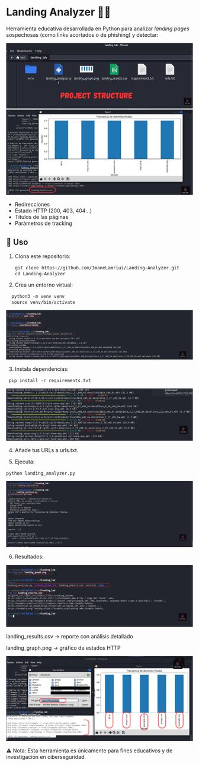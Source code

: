 # Landing Analyzer 🕵️‍♂️

Herramienta educativa desarrollada en Python para analizar *landing pages* sospechosas (como links acortados o de phishing) y detectar:

<img src="images/1Project-Structure.png">

<img src="images/2graph.png">

- Redirecciones
- Estado HTTP (200, 403, 404…)
- Títulos de las páginas
- Parámetros de tracking


## 🚀 Uso
1. Clona este repositorio:
   ```
   git clone https://github.com/ImaneLamriui/Landing-Analyzer.git
   cd Landing-Analyzer
   ```
2. Crea un entorno virtual:
 ```
   python3 -m venv venv
   source venv/bin/activate
 ```
<img src="images/3requirements.png">

3. Instala dependencias:
   
 ```
  pip install -r requirements.txt
 ```

<img src="images/4requirements.png">

4. Añade tus URLs a urls.txt.

5. Ejecuta:
 ```
python landing_analyzer.py

```
<img src="images/5landingscript.png">  

6. Resultados:

<img src="images/6csv.png">

landing_results.csv → reporte con análisis detallado

landing_graph.png → gráfico de estados HTTP

<img src="images/finalResult.png">

⚠️ Nota: Esta herramienta es únicamente para fines educativos y de investigación en ciberseguridad.
   
